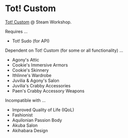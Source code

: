 # Tot! Custom

[Tot! Custom](https://steamcommunity.com/sharedfiles/filedetails/?id=2886779102) @ Steam Workshop.

Requires ...

- Tot! Sudo (for API)

Dependent on Tot! Custom (for some or all functionality) ...

- Agony's Attic
- Cookie's Immersive Armors
- Cookie's Skinnery
- Ithlinne's Wardrobe
- Juvilia & Agony's Salon
- Juvilia's Crabby Accessories
- Paen's Crabby Accessory Weapons

Incompatible with ...

- Improved Quality of Life (IQoL)
- Fashionist
- Aquilonian Passion Body
- Akuba Salon
- Akihabara Design
